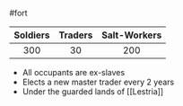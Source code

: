 #fort 

| Soldiers | Traders | Salt-Workers |
| :-: | :-: | :-: |
| 300 | 30 | 200 |

- All occupants are ex-slaves
- Elects a new master trader every 2 years
- Under the guarded lands of [[Lestria]]